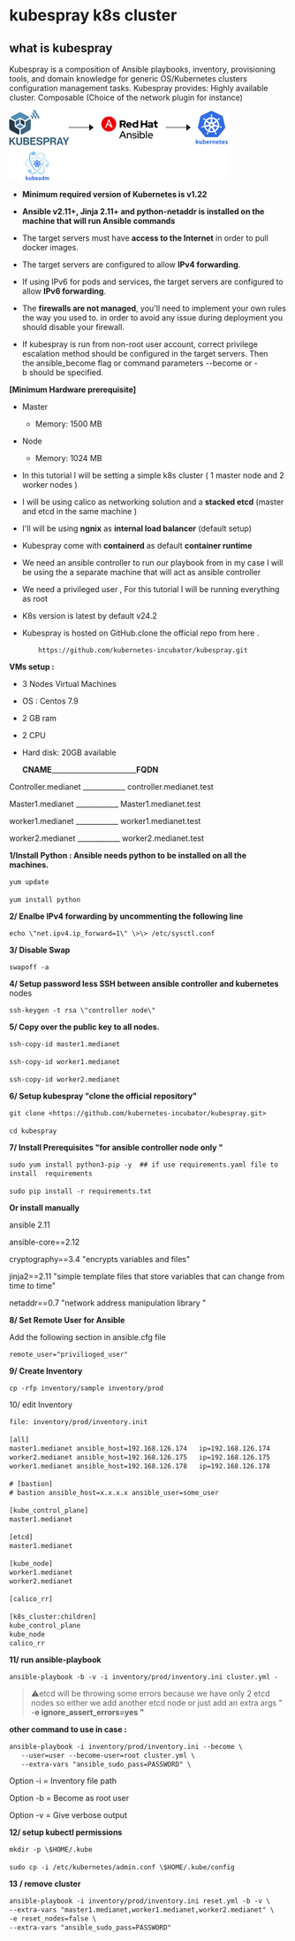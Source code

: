 # kubespray k8s cluster
 

## what is kubespray 

Kubespray is a composition of Ansible playbooks, inventory, provisioning tools, and domain knowledge for generic OS/Kubernetes clusters configuration management tasks. Kubespray provides: Highly available cluster. Composable (Choice of the network plugin for instance)

![](./media/image1.png)


- **Minimum required version of Kubernetes is v1.22**

- **Ansible v2.11+, Jinja 2.11+ and python-netaddr is installed on the
    machine that will run Ansible commands**

- The target servers must have **access to the Internet** in order to
    pull docker images.

- The target servers are configured to allow **IPv4 forwarding**.

- If using IPv6 for pods and services, the target servers are
    configured to allow **IPv6 forwarding**.

- The **firewalls are not managed**, you\'ll need to implement your
    own rules the way you used to. in order to avoid any issue during
    deployment you should disable your firewall.

- If kubespray is run from non-root user account, correct privilege
    escalation method should be configured in the target servers. Then
    the ansible_become flag or command parameters \--become or -b should
    be specified.

**[Minimum Hardware prerequisite]**

- Master

  - Memory: 1500 MB

- Node

  - Memory: 1024 MB

- In this tutorial I will be setting a simple k8s cluster ( 1 master
    node and 2 worker nodes )

- I will be using calico as networking solution and a **stacked etcd**
    (master and etcd in the same machine )

- I'll will be using **ngnix** as **internal load balancer** (default
    setup)

- Kubespray come with **containerd** as default **container runtime**

- We need an ansible controller to run our playbook from in my case I
    will be using the a separate machine that will act as ansible
    controller

- We need a privileged user , For this tutorial I will be running
    everything as root

- K8s version is latest by default v24.2

- Kubespray is hosted on GitHub.clone the official repo from here .

          https://github.com/kubernetes-incubator/kubespray.git
 
**VMs setup :**

- 3 Nodes Virtual Machines

- OS : Centos 7.9

- 2 GB ram

- 2 CPU

- Hard disk: 20GB available

    **CNAME**________________________**FQDN**

Controller.medianet   ____________     controller.medianet.test

Master1.medianet    ____________      Master1.medianet.test

worker1.medianet    ____________      worker1.medianet.test

worker2.medianet    ____________      worker2.medianet.test

**1/Install Python : Ansible needs python to be installed on all the
machines.**

````
yum update

yum install python

````
**2/ Enalbe IPv4 forwarding by uncommenting the following line**
````
echo \"net.ipv4.ip_forward=1\" \>\> /etc/sysctl.conf
````
**3/ Disable Swap**
````
swapoff -a
````
**4/ Setup password less SSH between ansible controller and kubernetes**
nodes
````
ssh-keygen -t rsa \"controller node\"
````
**5/ Copy over the public key to all nodes.**
````
ssh-copy-id master1.medianet

ssh-copy-id worker1.medianet

ssh-copy-id worker2.medianet
````
**6/ Setup kubespray \"clone the official repository\"**
````
git clone <https://github.com/kubernetes-incubator/kubespray.git>

cd kubespray
````
**7/ Install Prerequisites "for ansible controller node only "**
````
sudo yum install python3-pip -y  ## if use requirements.yaml file to install  requirements 

sudo pip install -r requirements.txt

````
**Or install manually**

ansible 2.11

ansible-core==2.12

cryptography==3.4     \"encrypts variables and files\"

jinja2==2.11     \"simple template files that store variables that can
change from time to time\"

netaddr==0.7    \"network address manipulation library \"


**8/ Set Remote User for Ansible**

Add the following section in ansible.cfg file
````
remote_user="privilioged_user"
````
**9/ Create Inventory**
````
cp -rfp inventory/sample inventory/prod
````
10/ edit Inventory
````
file: inventory/prod/inventory.init

[all]
master1.medianet ansible_host=192.168.126.174   ip=192.168.126.174
worker2.medianet ansible_host=192.168.126.175   ip=192.168.126.175
worker1.medianet ansible_host=192.168.126.178   ip=192.168.126.178

# [bastion]
# bastion ansible_host=x.x.x.x ansible_user=some_user

[kube_control_plane]
master1.medianet

[etcd]
master1.medianet

[kube_node]
worker1.medianet
worker2.medianet

[calico_rr]

[k8s_cluster:children]
kube_control_plane
kube_node
calico_rr

````
**11/ run ansible-playbook**
````
ansible-playbook -b -v -i inventory/prod/inventory.ini cluster.yml -
````
> :warning:etcd will be throwing some errors because we have only 2 etcd nodes so
either we add another etcd node or just add an extra args " -**e
ignore_assert_errors=yes "**

**other command to use in case :**
````
ansible-playbook -i inventory/prod/inventory.ini --become \
   --user=user --become-user=root cluster.yml \
   --extra-vars "ansible_sudo_pass=PASSWORD" \

````
Option -i = Inventory file path

Option -b = Become as root user

Option -v = Give verbose output

**12/ setup kubectl permissions**
````
mkdir -p \$HOME/.kube

sudo cp -i /etc/kubernetes/admin.conf \$HOME/.kube/config
````
**13 / remove cluster**
````
ansible-playbook -i inventory/prod/inventory.ini reset.yml -b -v \
--extra-vars "master1.medianet,worker1.medianet,worker2.medianet" \
-e reset_nodes=false \
--extra-vars "ansible_sudo_pass=PASSWORD"
````
